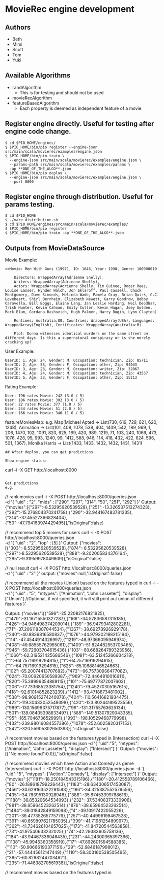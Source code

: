 MovieRec engine development
=====================================
## Authors
- Beth
- Mimi
- Scott
- Tom
- Yuki

## Available Algorithms
- randAlgorithm
    + This is for testing and should not be used
- movieRecAlgorithm
- featureBasedAlgorithm
    + Each property is deemed as independent feature of a movie

## Register engine directly. Useful for testing after engine code change.
```
$ cd $PIO_HOME/engines/
$ $PIO_HOME/bin/pio register --engine-json src/main/scala/movierec/examples/engine.json
$ $PIO_HOME/bin/pio train \
  --engine-json src/main/scala/movierec/examples/engine.json \
  --params-path src/main/scala/movierec/examples/params \
  -ap **ONE_OF_THE_ALGO**.json
$ $PIO_HOME/bin/pio deploy \
  --engine-json src/main/scala/movierec/examples/engine.json \
  --port 8000
```

## Register engine through distribution. Useful for params testing.
```
$ cd $PIO_HOME
$ ./make-distribution.sh
$ cd $PIO_HOME/engines/src/main/scala/movierec/examples/
$ $PIO_HOME/bin/pio register
$ $PIO_HOME/bin/pio train -ap **ONE_OF_THE_ALGO**.json
```

## Outputs from MovieDataSource
Movie Example:
```
>>Movie: Men With Guns (1997), ID: 1646, Year: 1998, Genre: 100000010

    Directors: WrappedArray(Adrienne Shelly),
    Writers: WrappedArray(Adrienne Shelly),
    Actors: WrappedArray(Adrienne Shelly, Tim Guinee, Roger Rees, Louise Lasser, Hynden Walch, Jon Sklaroff, Paul Cassell, Chuck Montgomery, Dave Simonds, Melinda Wade, Pamela Gray, Brian Quirk, C.C. Loveheart, Shirl Bernheim, Elizabeth Newett, Garry Goodrow, Bobby Caravella, Bill Boggs, Elaine Lang, Jan Leslie Harding, Neil Deodhar, Trish Hunter, Kevin Cahoon, Emily Cutler, Kevin Hagan, Joey Golden, Mark Blum, Gordana Rashovich, Hugh Palmer, Harry Bugin, Lynn Clayton)

    Runtimes: Australia:80, Countries: WrappedArray(USA), Languages: WrappedArray(English), Certificates: WrappedArray(Australia:M)

    Plot: Donna witnesses identical murders on the same street on different days. Is this a supernatural conspiracy or is she merely cracking up?

```
User Example:
```
UserID: 1, Age: 24, Gender: M, Occupation: technician, Zip: 85711
UserID: 2, Age: 53, Gender: F, Occupation: other, Zip: 94043
UserID: 3, Age: 23, Gender: M, Occupation: writer, Zip: 32067
UserID: 4, Age: 24, Gender: M, Occupation: technician, Zip: 43537
UserID: 5, Age: 33, Gender: F, Occupation: other, Zip: 15213
```
Rating Example:
```
User: 196 rates Movie: 242 (3.0 / 5)
User: 186 rates Movie: 302 (3.0 / 5)
User: 22 rates Movie: 377 (1.0 / 5)
User: 244 rates Movie: 51 (2.0 / 5)
User: 166 rates Movie: 346 (1.0 / 5)
```

featureMoviesMap: 
e.g.
 Map(Michael Apted -> List(730, 619, 729, 621, 620, 1248), Animation -> List(101, 408, 1078, 538, 404, 1409, 542, 189, 969, 1, 206, 1470, 102, 1091, 820, 625, 169, 420, 989, 1219, 71, 103, 240, 1066, 473, 1076, 426, 95, 993, 1240, 99, 1412, 588, 946, 114, 418, 432, 422, 624, 596, 501, 1367), Monika Harris -> List(1433, 1433, 1432, 1432, 1431, 1431)


```
## After deploy, you can get predictions

Show engine status:
```
curl -i -X GET http://localhost:8000
```

Get predictions
e.g.
```
// rank movies
curl -i -X POST http://localhost:8000/queries.json \
-d '{
  "uid" : "2",
  "mids" : ["290", "297", "314", "50", "251", "292"]
}'
Output:
{"movies":[{"297":-8.53295620539528},{"251":-13.326537513274323},{"292":-15.276804370241758},{"290":-32.944167483781335},{"314":-37.45527366828404},{"50":-47.794163974429495}],"isOriginal":false}

// recommend top 5 movies for users
curl -i -X POST http://localhost:8000/queries.json \
-d '{
  "uid" : "2",
  "top" : [5]
}'
Output:
{"movies":[{"303":-8.53295620539528},{"874":-8.53295620539528},{"297":-8.53295620539528},{"888":-9.202005834376164},{"285":-9.31959978049809}],"isOriginal":false}

// null result
curl -i -X POST http://localhost:8000/queries.json \
-d '{
  "uid" : "2"
}'
output: {"movies":null,"isOriginal":false}


// recommend all the movies (Union) based on the features typed in
curl -i -X POST http://localhost:8000/queries.json \
-d '{
  "uid" : "5",
  "mtypes": ["Animation", "John Lasseter"],
  "display": ["Union"] //Optional, if not specified, it will still print out union of different features
}'

Output:
{"movies":[{"596":-25.22082176821925},{"1470":-31.16715550327287},{"169":-34.57836587315185},{"426":-34.946498374209014},{"189":-36.94793412802281},{"71":-37.206118307044534},{"1367":-38.69278926929178},{"240":-40.8839816580837},{"1076":-44.979302198215194},{"114":-47.4544914326997},{"1219":-48.97366095946974},{"408":-49.68555762995061},{"1409":-51.824482553705465},{"946":-59.72603704615436},{"103":-60.668264789323956},{"1066":-62.319521425686546},{"1091":-63.51245266604218},{"1":-64.75716919294615},{"1":-64.75716919294615},{"1":-64.75716919294615},{"625":-65.10688146524663},{"102":-65.20074413707682},{"473":-66.75730966477082},{"624":-70.00620650589387},{"969":-72.4464810016611},{"820":-75.39996354889115},{"101":-75.69777872007603},{"206":-77.73368523381754},{"1240":-79.45270305167615},{"418":-92.61014852823239},{"1412":-93.4718873481002},{"538":-98.90915274240078},{"404":-110.56416821934475},{"422":-119.30433052549398},{"420":-123.80244189523556},{"989":-130.15696375717877},{"99":-131.31755763625134},{"501":-139.08405398833497},{"588":-149.51307929043355},{"95":-165.7046736529991},{"993":-198.10529468779998},{"432":-239.98016084557386},{"1078":-252.6025820317153},{"542":-320.55905302650393}],"isOriginal":false}


// recomment movies based on the features typed in (Intersection)
curl -i -X POST http://localhost:8000/queries.json -d '{
  "uid":"5",
  "mtypes": ["Animation", "John Lasseter"],
  "display": ["Intersect"]
}'
Output:
{"movies":[{"No movie found":0.0}],"isOriginal":false}


// recommend movies which have Action and Comedy as genre (Intersection)
curl -i -X POST http://localhost:8000/queries.json -d '{
  "uid":"5",
  "mtypes": ["Action","Comedy"],
  "display": ["Intersect"]
}'
Output:
{"movies":[{"1181":-18.250184543315196},{"1180":-20.412558789106466},{"80":-26.188618799226443},{"1183":-28.634306517453087},{"456":-30.629163522281583},{"186":-34.325387552579556},{"435":-34.78395130928946},{"388":-35.87453399788616},{"1188":-36.85320664534093},{"232":-37.53408373330906},{"881":-38.65964523262514},{"876":-38.65964523262514},{"1484":-39.01842849159098},{"4":-39.10917422055226},{"201":-39.47735265775776},{"257":-40.44996199467528},{"391":-40.659897621785035},{"399":-41.71981254899977},{"362":-41.734626104657025},{"173":-41.84720544563858},{"73":-41.97540633232025},{"74":-42.29383605758136},{"184":-43.94467336046435},{"231":-44.24300365397366},{"1138":-45.9945360358919},{"17":-47.892601594588385},{"110":-50.90666190377151},{"29":-52.6846187998012},{"21":-57.44445612147449},{"1110":-58.303160538505495},{"385":-60.82982447034621},{"235":-71.44838270561938}],"isOriginal":false}




// recomment movies based on the features typed in
```

